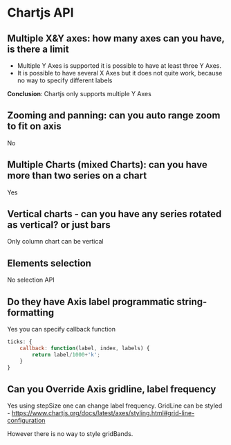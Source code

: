 # Chartjs API

## Multiple X&Y axes: how many axes can you have, is there a limit

* Multiple Y Axes is supported it is possible to have at least three Y Axes.
* It is possible to have several X Axes but it does not quite work, because no way to specify different labels

**Conclusion**: Chartjs only supports multiple Y Axes

## Zooming and panning: can you auto range zoom to fit on axis

No

## Multiple Charts (mixed Charts): can you have more than two series on a chart

Yes

## Vertical charts - can you have any series rotated as vertical? or just bars

Only column chart can be vertical

## Elements selection

No selection API

## Do they have Axis label programmatic string-formatting

Yes you can specify callback function

```js
ticks: {
    callback: function(label, index, labels) {
        return label/1000+'k';
    }
}
```

## Can you Override Axis gridline, label frequency

Yes using stepSize one can change label frequency.
GridLine can be styled - https://www.chartjs.org/docs/latest/axes/styling.html#grid-line-configuration

However there is no way to style gridBands.
